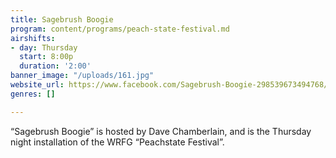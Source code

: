 ```yaml
---
title: Sagebrush Boogie
program: content/programs/peach-state-festival.md
airshifts:
- day: Thursday
  start: 8:00p
  duration: '2:00'
banner_image: "/uploads/161.jpg"
website_url: https://www.facebook.com/Sagebrush-Boogie-298539673494768/
genres: []

---
```

“Sagebrush Boogie” is hosted by Dave Chamberlain, and is the Thursday night installation of the WRFG “Peachstate Festival”.
